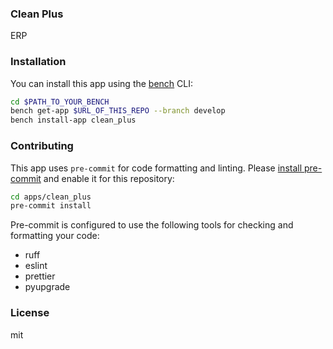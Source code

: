 ### Clean Plus

ERP

### Installation

You can install this app using the [bench](https://github.com/frappe/bench) CLI:

```bash
cd $PATH_TO_YOUR_BENCH
bench get-app $URL_OF_THIS_REPO --branch develop
bench install-app clean_plus
```

### Contributing

This app uses `pre-commit` for code formatting and linting. Please [install pre-commit](https://pre-commit.com/#installation) and enable it for this repository:

```bash
cd apps/clean_plus
pre-commit install
```

Pre-commit is configured to use the following tools for checking and formatting your code:

- ruff
- eslint
- prettier
- pyupgrade

### License

mit
